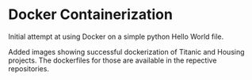 # Docker Containerization

Initial attempt at using Docker on a simple python Hello World file.

Added images showing successful dockerization of Titanic and Housing projects. The dockerfiles for those are available in the repective repositories.
